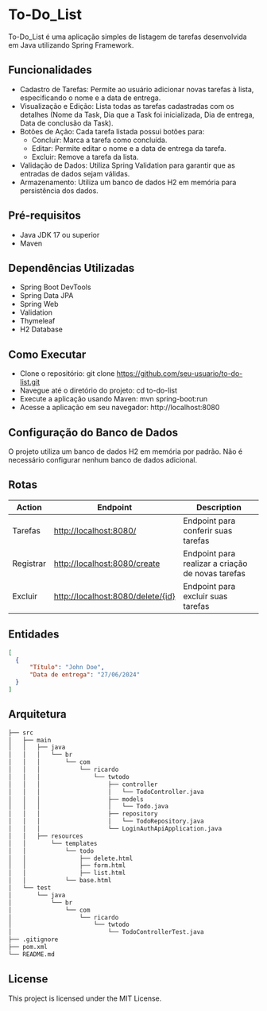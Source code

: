 # To-Do_List

To-Do_List é uma aplicação simples de listagem de tarefas desenvolvida em Java utilizando Spring Framework.

## Funcionalidades

- Cadastro de Tarefas: Permite ao usuário adicionar novas tarefas à lista, especificando o nome e a data de entrega.
- Visualização e Edição: Lista todas as tarefas cadastradas com os detalhes (Nome da Task, Dia que a Task foi inicializada, Dia de entrega, Data de conclusão da Task).
- Botões de Ação: Cada tarefa listada possui botões para:
  * Concluir: Marca a tarefa como concluída.
  * Editar: Permite editar o nome e a data de entrega da tarefa.
  * Excluir: Remove a tarefa da lista.
- Validação de Dados: Utiliza Spring Validation para garantir que as entradas de dados sejam válidas.
- Armazenamento: Utiliza um banco de dados H2 em memória para persistência dos dados.

## Pré-requisitos

- Java JDK 17 ou superior
- Maven

## Dependências Utilizadas

- Spring Boot DevTools
- Spring Data JPA
- Spring Web
- Validation
- Thymeleaf
- H2 Database

## Como Executar

- Clone o repositório: git clone https://github.com/seu-usuario/to-do-list.git
- Navegue até o diretório do projeto: cd to-do-list
- Execute a aplicação usando Maven: mvn spring-boot:run
- Acesse a aplicação em seu navegador: http://localhost:8080

## Configuração do Banco de Dados

O projeto utiliza um banco de dados H2 em memória por padrão. Não é necessário configurar nenhum banco de dados adicional.

## Rotas

| Action                     | Endpoint                                                                   | Description                                           |
|----------------------------|----------------------------------------------------------------------------|-------------------------------------------------------|
| Tarefas                    | [http://localhost:8080/](http://localhost:8080/)                           | Endpoint para conferir suas tarefas                   |
| Registrar                  | [http://localhost:8080/create](http://localhost:8080/create)               | Endpoint para realizar a criação de novas tarefas     |
| Excluir                    | [http://localhost:8080/delete/{id}](http://localhost:8080/delete/{id})     | Endpoint para excluir suas tarefas                    |

## Entidades 
  ```json
[
    {
        "Título": "John Doe",
        "Data de entrega": "27/06/2024"
    }
]
```

## Arquitetura

```bash
├── src
│   ├── main
│   │   ├── java
│   │   │   └── br
│   │   │       └── com
│   │   │           └── ricardo
│   │   │               └── twtodo
│   │   │                   ├── controller
│   │   │                   │   └── TodoController.java
│   │   │                   ├── models
│   │   │                   │   └── Todo.java
│   │   │                   ├── repository
│   │   │                   │   └── TodoRepository.java
│   │   │                   └── LoginAuthApiApplication.java
│   │   ├── resources
│   │       └── templates
│   │           └── todo
│   │               ├── delete.html
│   │               ├── form.html
│   │               ├── list.html
│   │           └── base.html
│   └── test
│       └── java
│           └── br
│               └── com
│                   └── ricardo
│                       └── twtodo
│                           └── TodoControllerTest.java
├── .gitignore
├── pom.xml
└── README.md
```



## License

This project is licensed under the MIT License.
